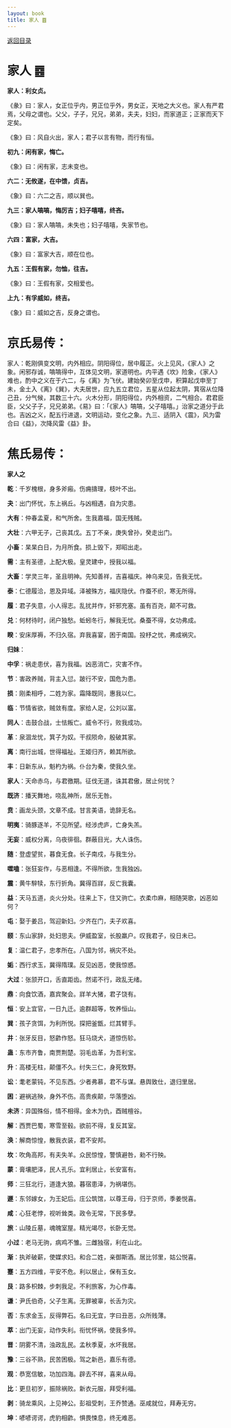 ```yaml
---
layout: book
title: 家人 ䷤
---
```


[返回目录](./)

# 家人 ䷤

**家人：利女贞。**

《彖》曰：家人，女正位乎内，男正位乎外，男女正，天地之大义也。家人有严君焉，父母之谓也。父父，子子，兄兄，弟弟，夫夫，妇妇，而家道正；正家而天下定矣。

《象》曰：风自火出，家人；君子以言有物，而行有恒。

**初九：闲有家，悔亡。**

《象》曰：闲有家，志未变也。

**六二：无攸遂，在中馈，贞吉。**

《象》曰：六二之吉，顺以巽也。

**九三：家人嗃嗃，悔厉吉；妇子嘻嘻，终吝。**

《象》曰：家人嗃嗃，未失也；妇子嘻嘻，失家节也。

**六四：富家，大吉。**

《象》曰：富家大吉，顺在位也。

**九五：王假有家，勿恤，往吉。**

《象》曰：王假有家，交相爱也。

**上九：有孚威如，终吉。**

《象》曰：威如之吉，反身之谓也。

# 京氏易传：

家人：乾刚俱变文明，内外相应。阴阳得位，居中履正。火上见风，《家人》之象。闲邪存诚，嗃嗃得中，互体见文明，家道明也。内平遇《坎》险象，《家人》难也，酌中之义在于六二，与《离》为飞伏。建始癸卯至戊申，积算起戊申至丁未，金土入《离》《巽》，大夫居世，应九五立君位，五星从位起太阴，箕宿从位降己丑，分气候，其数三十六。火木分形，阴阳得位，内外相资，二气相合。君君臣臣，父父子子，兄兄弟弟。《易》曰：「《家人》嗃嗃，父子嘻嘻。」治家之道分于此也。吉凶之义，配五行进退，文明运动，变化之象。九三、适阴入《震》，风为雷合曰《益》，次降风雷《益》卦。


# 焦氏易传：

**家人之**

**乾**：千岁槐根，身多斧瘢。伤痈擣理，枝叶不出。

**夬**：出门怀忧，东上祸丘。与凶相遇，自为灾患。

**大有**：仲春孟夏，和气所舍。生我嘉福，国无残贼。

**大壮**：六甲无子，己丧其戊。五丁不亲，庚失曾孙，癸走出门。

**小畜**：杲杲白日，为月所食。损上毁下，郑昭出走。

**需**：主有圣德，上配大极。皇灵建中，授我以福。

**大畜**：学灵三年，圣且明神。先知善祥，吉喜福庆。神乌来见，告我无忧。

**泰**：仁德履洽，恩及异域。泽被殊方，福庆隐伏。作蚕不织，寒无所得。

**履**：君子失意，小人得志。乱扰并作，奸邪充塞。虽有百尧，颠不可救。

**兑**：何材待时，闭户独愁。蚯蚓冬行，解我无忧。桑蚕不得，女功弗成。

**睽**：安床厚褥，不归久宿。弃我喜宴，困于南国。投杼之忧，弗成祸灾。

**归妹**：

**中孚**：祸走患伏，喜为我福。凶恶消亡，灾害不作。

**节**：害政养贼，背主入愆。跛行不安，国危为患。

**损**：刚柔相呼，二姓为家。霜降既同，惠我以仁。

**临**：节情省欲，贼敛有度。家给人足，公刘以富。

**同人**：击鼓合战，士怯叛亡。威令不行，败我成功。

**革**：泉涸龙忧，箕子为奴。干叔陨命，殷破其家。

**离**：南行出城，世得福祉。王姬归齐，赖其所欲。

**丰**：日新东从，魁杓为祸。仆台为秦，使我久坐。

**家人**：天命赤乌，与君徼期。征伐无道，诛其君傲，居止何忧？

**既济**：播天舞地，哓乱神所，居乐无咎。

**贲**：画龙头颈，文章不成。甘言美语，诡辞无名。

**明夷**：骑豚逐羊，不见所望。经涉虎庐，亡身失羔。

**无妄**：威权分离，乌夜徘徊。群蔽目光，大人诛伤。

**随**：登虚望贫，暮食无食。长子南戍，与我生分。

**噬嗑**：张狂妄作，与恶相逢。不得所欲，生我独凶。

**震**：黄牛騂犊，东行折角。冀得百牂，反亡我囊。

**益**：天马五道，炎火分处。往来上下，住又驹亡。衣柔巾麻，相随哭歌，凶恶如何？

**屯**：娶于姜吕，驾迎新妇。少齐在门，夫子欢喜。

**颐**：东山家辞，处妇思夫。伊威盈室，长股羸户。叹我君子，役日未已。

**复**：温仁君子，忠孝所在。八国为邻，祸灾不处。

**姤**：西行求玉，冀得隋璞。反见凶恶，使我惊惑。

**大过**：张颔开口，舌直距齿。然诺不行，政乱无绪。

**鼎**：向食饮酒，嘉宾聚会。牂羊大猪，君子饶有。

**恒**：安上宜官，一日九迁。逾群超等，牧养恒山。

**巽**：孩子贪饵，为利所悦。探把釜甑，烂其臂手。

**井**：张牙反目，怒齚作怒。狂马烧犬，道惊伤轸。

**蛊**：东市齐鲁，南贾荆楚。羽毛齿革，为吾利宝。

**升**：高楼无柱，颠僵不久。纣失三仁，身死牧野。

**讼**：耄老蒙钝，不见东西。少者弗慕，君不与谋。悬舆致仕，退归里居。

**困**：避祸逃殃，身外不伤。高贵疾颠，华落堕凶。

**未济**：异国殊俗，情不相得。金木为仇，酉贼檀谷。

**解**：西贾巴蜀，寒雪至毂。欲前不得，复反其室。

**涣**：解商惊惶，散我衣装，君不安邦。

**坎**：吹角高邦，有夫失羊。众民惊惶，警慎避咎，勑不行殃。

**蒙**：膏壤肥泽，民人孔乐。宜利居止，长安富有。

**师**：三狂北行，道逢大狼。暮宿患泽，为祸堪伤。

**遯**：东邻嫁女，为王妃后。庄公筑馆，以尊王母，归于京师，季姜悦喜。

**咸**：心狂老悖，视听耸类。政令无常，下民多孽。

**旅**：山陵丘墓，魂魄室屋。精光竭尽，长卧无觉。

**小过**：老马无驹，病鸡不雏。三雌独宿，利在山北。

**渐**：执斧破薪，使媒求妇。和合二姓，亲御斯酒。居比邻里，姑公悦喜。

**蹇**：五方四维，平安不危。利以居止，保有玉女。

**艮**：路多枳棘，步刺我足。不利旅客，为心作毒。

**谦**：尹氏伯奇，父子生离。无罪被辜，长舌为灾。

**否**：东求金玉，反得弊石。名曰无宜，字曰丑恶，众所贱薄。

**萃**：出门无妄，动作失利。衔忧怀祸，使我多悴。

**晋**：阴雾不清，浊政乱民。孟秋季夏，水坏我居。

**豫**：三谷不熟，民苦困极。驾之新邑，嘉乐有德。

**观**：恭宽信敏，功加四海。辟去不祥，喜来从母。

**比**：更旦初岁，振除祸败。新衣元服，拜受利福。

**剥**：骑龙乘风，上见神公。彭祖受刺，王乔赞通。巫咸就位，拜寿无穷。

**坤**：喭喭谔谔，虎豹相齚。惧畏悚息，终无难恶。


